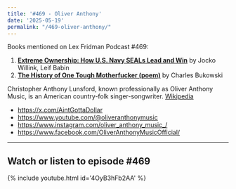```yaml
---
title: '#469 - Oliver Anthony'
date: '2025-05-19'
permalink: "/469-oliver-anthony/"
---
```


Books mentioned on Lex Fridman Podcast #469:

1. <b><a href="by Jocko Willink (Author), Leif Babin" target="_blank" rel="noopener noreferrer">Extreme Ownership: How U.S. Navy SEALs Lead and Win</a></b> by Jocko Willink, Leif Babin
2. <b><a href="https://genius.com/Charles-bukowski-the-history-of-one-tough-motherfucker-annotated" target="_blank">The History of One Tough Motherfucker (poem)</a></b> by Charles Bukowski

<!--more-->

Christopher Anthony Lunsford, known professionally as Oliver Anthony Music, is an American country-folk singer-songwriter. <a href="https://en.wikipedia.org/wiki/Oliver_Anthony" target="_blank">Wikipedia</a>

- <a href="https://x.com/AintGottaDollar" target="_blank">https://x.com/AintGottaDollar</a>
- <a href="https://www.youtube.com/@oliveranthonymusic" target="_blank">https://www.youtube.com/@oliveranthonymusic</a>
- <a href="https://www.instagram.com/oliver_anthony_music_/" target="_blank">https://www.instagram.com/oliver_anthony_music_/</a>
- <a href="https://www.facebook.com/OliverAnthonyMusicOfficial/" target="_blank">https://www.facebook.com/OliverAnthonyMusicOfficial/</a>

- - - - - -

## Watch or listen to episode #469

{% include youtube.html id='4OyB3hFb2AA' %}